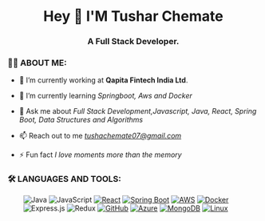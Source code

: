 <!-- [![MasterHead](https://1.bp.blogspot.com/-7A4WynwLsM...)](https://rishavchanda.io) -->
<h1 align="center">Hey 👋 I'M Tushar Chemate  </h1>
<div>
  <h3 align="center">A Full Stack Developer.</h3>
</div>


<h3 align="left">👨‍💻 ABOUT ME:</h3>

- 🔭 I’m currently working at **Qapita Fintech India Ltd**.

- 🌱 I’m currently learning *Springboot, Aws and Docker*

- 💬 Ask me about *Full Stack Development,Javascript, Java, React, Spring Boot, Data Structures and Algorithms*

- 📫 Reach out to me *tushachemate07@gmail.com*

- ⚡ Fun fact *I love moments more than the memory*

<h3 align="left">🛠 LANGUAGES AND TOOLS:</h3> 


&nbsp;&nbsp;&nbsp;&nbsp;&nbsp;&nbsp;&nbsp; ![Java](https://img.shields.io/badge/java-%23ED8B00.svg?style=for-the-badge&logo=openjdk&logoColor=white) ![JavaScript](https://img.shields.io/badge/javascript-%23323330.svg?style=for-the-badge&logo=javascript&logoColor=%23F7DF1E)
[![React](https://img.shields.io/badge/react-%23007ACC.svg?style=for-the-badge&logo=react&logoColor=white)](https://reactjs.org/)
[![Spring Boot](https://img.shields.io/badge/springboot-%236DB33F.svg?style=for-the-badge&logo=spring&logoColor=white)](https://spring.io/projects/spring-boot)
[![AWS](https://img.shields.io/badge/aws-%23232F3E.svg?style=for-the-badge&logo=amazon-aws&logoColor=white)](https://aws.amazon.com/)
[![Docker](https://img.shields.io/badge/docker-%230db7ed.svg?style=for-the-badge&logo=docker&logoColor=white)](https://www.docker.com/)
<br/>
&nbsp;&nbsp;&nbsp;&nbsp;&nbsp;&nbsp;&nbsp; 
![Express.js](https://img.shields.io/badge/express.js-%23404d59.svg?style=for-the-badge&logo=express&logoColor=%2361DAFB) 
![Redux](https://img.shields.io/badge/redux-%23593d88.svg?style=for-the-badge&logo=redux&logoColor=white)
[![GitHub](https://img.shields.io/badge/github-%23121011.svg?style=for-the-badge&logo=github&logoColor=white)](https://github.com/)
[![Azure](https://img.shields.io/badge/azure-%230072C6.svg?style=for-the-badge&logo=microsoft-azure&logoColor=white)](https://azure.microsoft.com/)
[![MongoDB](https://img.shields.io/badge/mongodb-%234EA94B.svg?style=for-the-badge&logo=mongodb&logoColor=white)](https://www.mongodb.com/)
[![Linux](https://img.shields.io/badge/linux-%23FCC624.svg?style=for-the-badge&logo=linux&logoColor=black)](https://www.linux.org/)

